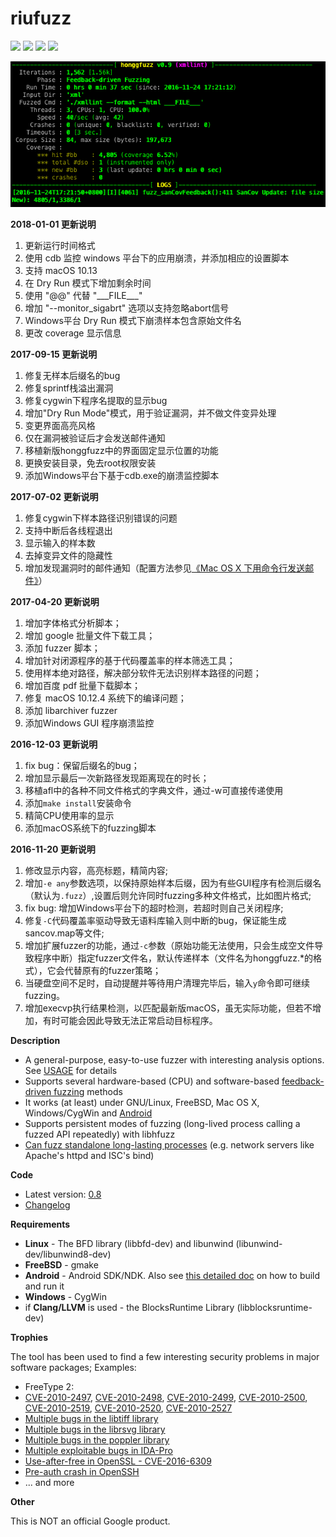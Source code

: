 # riufuzz #

![](https://img.shields.io/badge/language-c-brightgreen.svg) ![](https://img.shields.io/badge/platform-%7BmacOS%20%7C%20Android%20%7C%20Linux%20%7C%20%20Windows%7D-lightgrey.svg) [![](https://img.shields.io/badge/weibo-@riusksk-red.svg)](http://weibo.com/riusksk) [![](https://img.shields.io/badge/twitter-@riusksk-blue.svg)](https://twitter.com/riusksk)

![](./screen.png)

**2018-01-01 更新说明**
1. 更新运行时间格式
2. 使用 cdb 监控 windows 平台下的应用崩溃，并添加相应的设置脚本
3. 支持 macOS 10.13
4. 在 Dry Run 模式下增加剩余时间
5. 使用 "@@" 代替 "\_\_\_FILE\_\_\_"
6. 增加 "--monitor_sigabrt" 选项以支持忽略abort信号
7. Windows平台 Dry Run 模式下崩溃样本包含原始文件名
8. 更改 coverage 显示信息


**2017-09-15 更新说明**
1. 修复无样本后缀名的bug
2. 修复sprintf栈溢出漏洞
3. 修复cygwin下程序名提取的显示bug
4. 增加"Dry Run Mode"模式，用于验证漏洞，并不做文件变异处理
5. 变更界面高亮风格
6. 仅在漏洞被验证后才会发送邮件通知
7. 移植新版honggfuzz中的界面固定显示位置的功能
8. 更换安装目录，免去root权限安装
9. 添加Windows平台下基于cdb.exe的崩溃监控脚本

**2017-07-02 更新说明**
1. 修复cygwin下样本路径识别错误的问题
2. 支持中断后各线程退出
3. 显示输入的样本数
4. 去掉变异文件的隐藏性
5. 增加发现漏洞时的邮件通知（配置方法参见[《Mac OS X 下用命令行发送邮件》](https://my.oschina.net/uhziel/blog/186683)）

**2017-04-20 更新说明**

1. 增加字体格式分析脚本；
2. 增加 google 批量文件下载工具；
3. 添加 fuzzer 脚本；
4. 增加针对闭源程序的基于代码覆盖率的样本筛选工具；
5. 使用样本绝对路径，解决部分软件无法识别样本路径的问题；
6. 增加百度 pdf 批量下载脚本；
7. 修复 macOS 10.12.4 系统下的编译问题；
8. 添加 libarchiver fuzzer
9. 添加Windows GUI 程序崩溃监控

**2016-12-03 更新说明**

1. fix bug：保留后缀名的bug；
2. 增加显示最后一次新路径发现距离现在的时长；
3. 移植afl中的各种不同文件格式的字典文件，通过-w可直接传递使用
4. 添加`make install`安装命令
5. 精简CPU使用率的显示
6. 添加macOS系统下的fuzzing脚本

**2016-11-20 更新说明**

1. 修改显示内容，高亮标题，精简内容;
2. 增加`-e any`参数选项，以保持原始样本后缀，因为有些GUI程序有检测后缀名（默认为`.fuzz`）,设置后则允许同时fuzzing多种文件格式，比如图片格式;
3. fix bug: 增加Windows平台下的超时检测，若超时则自己关闭程序;
4. 修复`-C`代码覆盖率驱动导致无语料库输入则中断的bug，保证能生成sancov.map等文件;
5. 增加扩展fuzzer的功能，通过`-c`参数（原始功能无法使用，只会生成空文件导致程序中断）指定fuzzer文件名，默认传递样本（文件名为honggfuzz.*的格式），它会代替原有的fuzzer策略；
6. 当硬盘空间不足时，自动提醒并等待用户清理完毕后，输入`y`命令即可继续fuzzing。
7. 增加execvp执行结果检测，以匹配最新版macOS，虽无实际功能，但若不增加，有时可能会因此导致无法正常启动目标程序。

**Description**

  * A general-purpose, easy-to-use fuzzer with interesting analysis options. See [USAGE](https://github.com/google/honggfuzz/blob/master/docs/USAGE.md) for details
  * Supports several hardware-based (CPU) and software-based [feedback-driven fuzzing](https://github.com/google/honggfuzz/blob/master/docs/FeedbackDrivenFuzzing.md) methods
  * It works (at least) under GNU/Linux, FreeBSD, Mac OS X, Windows/CygWin and [Android](https://github.com/google/honggfuzz/blob/master/docs/Android.md)
  * Supports persistent modes of fuzzing (long-lived process calling a fuzzed API repeatedly) with libhfuzz
  * [Can fuzz standalone long-lasting processes](https://github.com/google/honggfuzz/blob/master/docs/AttachingToPid.md) (e.g. network servers like Apache's httpd and ISC's bind)

**Code**

  * Latest version: [0.8](https://github.com/google/honggfuzz/releases/tag/0.8)
  * [Changelog](https://github.com/google/honggfuzz/blob/master/CHANGELOG)

**Requirements**

  * **Linux** - The BFD library (libbfd-dev) and libunwind (libunwind-dev/libunwind8-dev)
  * **FreeBSD** - gmake
  * **Android** - Android SDK/NDK. Also see [this detailed doc](https://github.com/google/honggfuzz/blob/master/docs/Android.md) on how to build and run it
  * **Windows** - CygWin
  * if **Clang/LLVM** is used - the BlocksRuntime Library (libblocksruntime-dev)

**Trophies**

The tool has been used to find a few interesting security problems in major software packages; Examples:

  * FreeType 2:
   * [CVE-2010-2497](https://bugzilla.redhat.com/show_bug.cgi?id=CVE-2010-2497), [CVE-2010-2498](https://bugzilla.redhat.com/show_bug.cgi?id=CVE-2010-2498), [CVE-2010-2499](https://bugzilla.redhat.com/show_bug.cgi?id=CVE-2010-2499), [CVE-2010-2500](https://bugzilla.redhat.com/show_bug.cgi?id=CVE-2010-2500), [CVE-2010-2519](https://bugzilla.redhat.com/show_bug.cgi?id=CVE-2010-2519), [CVE-2010-2520](https://bugzilla.redhat.com/show_bug.cgi?id=CVE-2010-2520), [CVE-2010-2527](https://bugzilla.redhat.com/show_bug.cgi?id=CVE-2010-2527)
  * [Multiple bugs in the libtiff library](http://bugzilla.maptools.org/buglist.cgi?query_format=advanced;emailreporter1=1;email1=robert@swiecki.net;product=libtiff;emailtype1=substring)
  * [Multiple bugs in the librsvg library](https://bugzilla.gnome.org/buglist.cgi?query_format=advanced;emailreporter1=1;email1=robert%40swiecki.net;product=librsvg;emailtype1=substring)
  * [Multiple bugs in the poppler library](http://lists.freedesktop.org/archives/poppler/2010-November/006726.html)
  * [Multiple exploitable bugs in IDA-Pro](https://www.hex-rays.com/bugbounty.shtml)
  * [Use-after-free in OpenSSL - CVE-2016-6309](https://www.openssl.org/news/secadv/20160926.txt)
  * [Pre-auth crash in OpenSSH](https://anongit.mindrot.org/openssh.git/commit/?id=28652bca29046f62c7045e933e6b931de1d16737)
  * ... and more

**Other**

This is NOT an official Google product.
